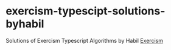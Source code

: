 # exercism-typescipt-solutions-byhabil
Solutions of Exercism Typescript Algorithms by Habil [Exercism](https://exercism.org/)
